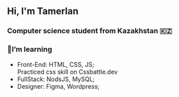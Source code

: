 ## Hi, I'm Tamerlan 
### Computer science student from Kazakhstan 🇰🇿

### 🌱I’m learning
* Front-End: HTML, CSS, JS;
<br> Practiced css skill on Cssbattle.dev
* FullStack: NodsJS, MySQL;
* Designer: Figma, Wordpress;






<!--
**Daggama/Daggama** is a ✨ _special_ ✨ repository because its `README.md` (this file) appears on your GitHub profile.

Here are some ideas to get you started:

- 🔭 I’m currently working on ...
- 🌱 I’m currently learning ...
- 👯 I’m looking to collaborate on ...
- 🤔 I’m looking for help with ...
- 💬 Ask me about ...
- 📫 How to reach me: ...
- 😄 Pronouns: ...
- ⚡ Fun fact: ...
-->
